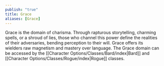 ```yaml
---
publish: "true"
title: Grace
aliases: [Grace]
---
```

Grace is the domain of charisma. Through rapturous storytelling, charming spells, or a shroud of lies, those who channel this power define the realities of their adversaries, bending perception to their will. Grace offers its wielders raw magnetism and mastery over language. The Grace domain can be accessed by the [[Character Options/Classes/Bard/index|Bard]] and [[Character Options/Classes/Rogue/index|Rogue]] classes.
